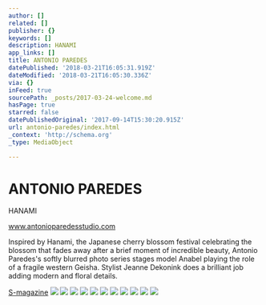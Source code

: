 ```yaml
---
author: []
related: []
publisher: {}
keywords: []
description: HANAMI
app_links: []
title: ANTONIO PAREDES
datePublished: '2018-03-21T16:05:31.919Z'
dateModified: '2018-03-21T16:05:30.336Z'
via: {}
inFeed: true
sourcePath: _posts/2017-03-24-welcome.md
hasPage: true
starred: false
datePublishedOriginal: '2017-09-14T15:30:20.915Z'
url: antonio-paredes/index.html
_context: 'http://schema.org'
_type: MediaObject

---
```

# **ANTONIO PAREDES**

HANAMI

www.antonioparedesstudio.com

Inspired by Hanami, the Japanese cherry blossom festival celebrating the blossom that fades away after a brief moment of incredible beauty, Antonio Paredes's softly blurred photo series stages model Anabel playing the role of a fragile western Geisha. Stylist Jeanne Dekonink does a brilliant job adding modern and floral details.

[S-magazine][0]
![](https://the-grid-user-content.s3-us-west-2.amazonaws.com/a5c048c6-989e-49a4-8b09-8f376ea00b9d.jpg)
![](https://the-grid-user-content.s3-us-west-2.amazonaws.com/1aefb3d1-dd00-4d91-b835-a4fa53de5280.jpg)
![](https://the-grid-user-content.s3-us-west-2.amazonaws.com/246c3a50-dc2a-4b06-ba9a-0f1ef05c1483.jpg)
![](https://the-grid-user-content.s3-us-west-2.amazonaws.com/f4e71c38-e0fa-445a-8b65-84c30b3dc967.jpg)
![](https://the-grid-user-content.s3-us-west-2.amazonaws.com/a92ab843-e899-4a94-aa5b-4f1d1b15dbf3.jpg)
![](https://the-grid-user-content.s3-us-west-2.amazonaws.com/9b57ab2f-edf1-404d-a364-fcf6dea6969e.jpg)
![](https://the-grid-user-content.s3-us-west-2.amazonaws.com/3503f43f-3f26-4619-b104-ede76eec7d32.jpg)
![](https://the-grid-user-content.s3-us-west-2.amazonaws.com/371296ec-573c-4d41-8b21-65dc3ea42b77.jpg)
![](https://the-grid-user-content.s3-us-west-2.amazonaws.com/5cc5bf4b-67ce-48b4-82ea-389b0aa4fccc.jpg)
![](https://the-grid-user-content.s3-us-west-2.amazonaws.com/8db97128-866c-4b7c-9a53-aa5444d02980.jpg)
![](https://the-grid-user-content.s3-us-west-2.amazonaws.com/62495286-aaac-43f1-869e-24a6a980a21b.jpg)

[0]: http://s-magazine.photography/ceemes/en/digital-features/hanami-1813.html